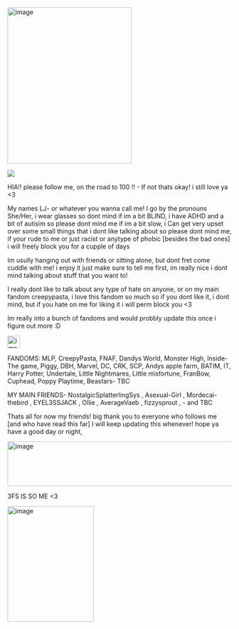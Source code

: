 <img width="279" height="350" alt="image" src="https://github.com/user-attachments/assets/4a6cbfa5-4e20-4fde-b94d-031ad9fbe5fc" /> 

![](https://komarev.com/ghpvc/?username=LAUGHINGJ5CK&color=000000&label=Victims-Grabbed)

HIA!! please follow me, on the road to 100 !! - If not thats okay! i still love ya <3

My names LJ- or whatever you wanna call me! I go by the pronouns She/Her, i wear glasses so dont mind if im a bit BLIND, i have ADHD and a bit of autisim so please dont mind me if im a bit slow, i Can get very upset over some small things that i dont like talking about so please dont mind me, if your rude to me or just racist or anytype of phobic [besides the bad ones] i will freely block you for a cupple of days

Im usully hanging out with friends or sitting alone, but dont fret come cuddle with me! i enjoy it just make sure to tell me first, im really nice i dont mind talking about stuff that you want to!

I really dont like to talk about any type of hate on anyone, or on my main fandom creepypasta, i love this fandom so much so if you dont like it, i dont mind, but if you hate on me for liking it i will perm block you <3

Im really into a bunch of fandoms and would probbly update this once i figure out more :D

<img width="28" height="28" alt="image" src="https://github.com/user-attachments/assets/8184bf6d-eb0a-403e-a38b-f951db29a853" />

FANDOMS: MLP, CreepyPasta, FNAF, Dandys World, Monster High, Inside-The game, Piggy, DBH, Marvel, DC, CRK, SCP, Andys apple farm, BATIM, IT, Harry Potter, Undertale, Little Nightmares, Little misfortune, FranBow, Cuphead, Poppy Playtime, Beastars- TBC

MY MAIN FRIENDS- NostalgicSplatterlingSys , Asexual-Girl , Mordecai-thebird , EYEL3SSJACK , Ollie , AverageVaeb , fizzysprout , - and TBC

Thats all for now my friends! big thank you to everyone who follows me [and who have read this far] I will keep updating this whenever! hope ya have a good day or night, 

<img width="600" height="100" alt="image" src="https://github.com/user-attachments/assets/9d09abd5-036f-4f9b-84d8-ee2cbb712629" />

 3FS IS SO ME <3 

 <img width="194" height="259" alt="image" src="https://github.com/user-attachments/assets/4f816a8f-856f-4cb0-abe4-3c560c09e744" />

 
